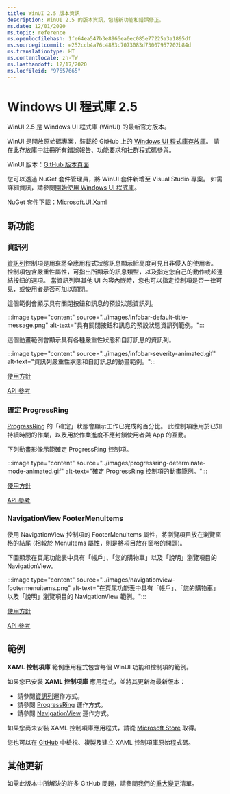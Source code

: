 ```yaml
---
title: WinUI 2.5 版本資訊
description: WinUI 2.5 的版本資訊，包括新功能和錯誤修正。
ms.date: 12/01/2020
ms.topic: reference
ms.openlocfilehash: 1fe64ea547b3e8966ea0ec085e77225a3a1895df
ms.sourcegitcommit: e252ccb4a76c4883c7073083d73007957202b84d
ms.translationtype: HT
ms.contentlocale: zh-TW
ms.lasthandoff: 12/17/2020
ms.locfileid: "97657665"
---
```

# <a name="windows-ui-library-25"></a>Windows UI 程式庫 2.5

WinUI 2.5 是 Windows UI 程式庫 (WinUI) 的最新官方版本。

WinUI 是開放原始碼專案，裝載於 GitHub 上的 [Windows UI 程式庫存放庫](https://aka.ms/winui)。 請在此存放庫中註冊所有錯誤報告、功能要求和社群程式碼參與。

WinUI 版本：[GitHub 版本頁面](https://github.com/microsoft/microsoft-ui-xaml/releases)

您可以透過 NuGet 套件管理員，將 WinUI 套件新增至 Visual Studio 專案。 如需詳細資訊，請參閱[開始使用 Windows UI 程式庫](../getting-started.md)。

NuGet 套件下載：[Microsoft.UI.Xaml](https://www.nuget.org/packages/Microsoft.UI.Xaml)

## <a name="new-features"></a>新功能

### <a name="infobar"></a>資訊列

[資訊列](/windows/uwp/design/controls-and-patterns/infobar)控制項是用來將全應用程式狀態訊息顯示給高度可見且非侵入的使用者。 控制項包含嚴重性屬性，可指出所顯示的訊息類型，以及指定您自己的動作或超連結按鈕的選項。 當資訊列與其他 UI 內容內嵌時，您也可以指定控制項是否一律可見，或使用者是否可加以關閉。

這個範例會顯示具有關閉按鈕和訊息的預設狀態資訊列。

:::image type="content" source="../images/infobar-default-title-message.png" alt-text="具有關閉按鈕和訊息的預設狀態資訊列範例。":::

這個動畫範例會顯示具有各種嚴重性狀態和自訂訊息的資訊列。

:::image type="content" source="../images/infobar-severity-animated.gif" alt-text="資訊列嚴重性狀態和自訂訊息的動畫範例。":::

[使用方針](/windows/uwp/design/controls-and-patterns/infobar)

[API 參考](/windows/winui/api/microsoft.ui.xaml.controls.infobar)

### <a name="determinate-progressring"></a>確定 ProgressRing

[ProgressRing](/windows/uwp/design/controls-and-patterns/progress-controls) 的「確定」狀態會顯示工作已完成的百分比。 此控制項應用於已知持續時間的作業，以及用於作業進度不應封鎖使用者與 App 的互動。

下列動畫影像示範確定 ProgressRing 控制項。

:::image type="content" source="../images/progressring-determinate-mode-animated.gif" alt-text="確定 ProgressRing 控制項的動畫範例。":::<br>

[使用方針](/windows/uwp/design/controls-and-patterns/progress-controls#progress-controls-best-practices)

[API 參考](/windows/winui/api/microsoft.ui.xaml.controls.progressring)


### <a name="navigationview-footermenuitems"></a>NavigationView FooterMenuItems

使用 NavigationView 控制項的 FooterMenuItems 屬性，將瀏覽項目放在瀏覽窗格的結尾 (相較於 MenuItems 屬性，則是將項目放在窗格的開頭)。

下圖顯示在頁尾功能表中具有「帳戶」、「您的購物車」以及「說明」瀏覽項目的 NavigationView。

:::image type="content" source="../images/navigationview-footermenuitems.png" alt-text="在頁尾功能表中具有「帳戶」、「您的購物車」以及「說明」瀏覽項目的 NavigationView 範例。":::

[使用方針](/windows/uwp/design/controls-and-patterns/navigationview?#footer-menu-items)

[API 參考](/windows/winui/api/microsoft.ui.xaml.controls.navigationview.footermenuitems)

## <a name="samples"></a>範例

**XAML 控制項庫** 範例應用程式包含每個 WinUI 功能和控制項的範例。

如果您已安裝 **XAML 控制項庫** 應用程式，並將其更新為最新版本：

- 請參閱[資訊列](xamlcontrolsgallery:/item/InfoBar)運作方式。
- 請參閱 [ProgressRing](xamlcontrolsgallery:/item/ProgressRing) 運作方式。
- 請參閱 [NavigationView](xamlcontrolsgallery:/item/NavigationView) 運作方式。

如果您尚未安裝 XAML 控制項庫應用程式，請從 [Microsoft Store](https://aka.ms/xamlgalleryapp) 取得。

您也可以在 [GitHub](https://github.com/Microsoft/Xaml-Controls-Gallery) 中檢視、複製及建立 XAML 控制項庫原始程式碼。

## <a name="other-updates"></a>其他更新

如需此版本中所解決的許多 GitHub 問題，請參閱我們的[重大變更](https://github.com/microsoft/microsoft-ui-xaml/releases/tag/v2.5.0)清單。
